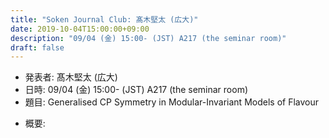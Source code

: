 ```yaml
---
title: "Soken Journal Club: 髙木堅太 (広大)"
date: 2019-10-04T15:00:00+09:00
description: "09/04 (金) 15:00- (JST) A217 (the seminar room)"
draft: false
---
```


- 発表者:
髙木堅太 (広大)
- 日時:
09/04 (金) 15:00- (JST) A217 (the seminar room)
- 題目:
Generalised CP Symmetry in Modular-Invariant Models of Flavour

<!--more-->

- 概要:

